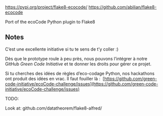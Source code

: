 
https://pypi.org/project/flake8-ecocode/
https://github.com/abilian/flake8-ecocode

Port of the ecoCode Python plugin to Flake8

## Notes

C’est une excellente initiative si tu te sens de t’y coller :)

Dès que le prototype roule à peu près, nous pouvons l’intégrer à notre GitHub _Green Code Initiative_ et te donner les droits pour gérer ce projet.

Si tu cherches des idées de règles d’eco-codage Python, nos hackathons ont produit des idées en vrac. Il faut fouiller là :  [https://github.com/green-code-initiative/ecoCode-challenge/issues](https://github.com/green-code-initiative/ecoCode-challenge/issues)

TODO:

Look at: github.com/datatheorem/flake8-alfred/